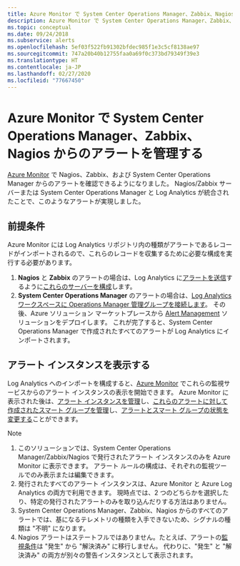 ```yaml
---
title: Azure Monitor で System Center Operations Manager、Zabbix、Nagios からのアラートを管理する
description: Azure Monitor で System Center Operations Manager、Zabbix、Nagios からのアラートを管理する
ms.topic: conceptual
ms.date: 09/24/2018
ms.subservice: alerts
ms.openlocfilehash: 5ef03f522fb91302bfdec985f1e3c5cf8138ae97
ms.sourcegitcommit: 747a20b40b12755faa0a69f0c373bd79349f39e3
ms.translationtype: HT
ms.contentlocale: ja-JP
ms.lasthandoff: 02/27/2020
ms.locfileid: "77667450"
---
```

# <a name="manage-alerts-from-system-center-operations-manager-zabbix-and-nagios-in-azure-monitor"></a>Azure Monitor で System Center Operations Manager、Zabbix、Nagios からのアラートを管理する

[Azure Monitor](https://aka.ms/azure-alerts-overview) で Nagios、Zabbix、および System Center Operations Manager からのアラートを確認できるようになりました。 Nagios/Zabbix サーバーまたは System Center Operations Manager と Log Analytics が統合されたことで、このようなアラートが実現しました。 

## <a name="prerequisites"></a>前提条件
Azure Monitor には Log Analytics リポジトリ内の種類がアラートであるレコードがインポートされるので、これらのレコードを収集するために必要な構成を実行する必要があります。
1. **Nagios** と **Zabbix** のアラートの場合は、Log Analytics に[アラートを送信](https://docs.microsoft.com/azure/azure-monitor/platform/data-sources-alerts-nagios-zabbix?toc=%2Fazure%2Fazure-monitor%2Ftoc.json)するように[これらのサーバーを構成](https://docs.microsoft.com/azure/log-analytics/log-analytics-linux-agents)します。
1. **System Center Operations Manager** のアラートの場合は、[Log Analytics ワークスペースに Operations Manager 管理グループを接続します](https://docs.microsoft.com/azure/log-analytics/log-analytics-om-agents)。 その後、Azure ソリューション マーケットプレースから [Alert Management](https://docs.microsoft.com/azure/azure-monitor/platform/alert-management-solution) ソリューションをデプロイします。 これが完了すると、System Center Operations Manager で作成されたすべてのアラートが Log Analytics にインポートされます。

## <a name="view-your-alert-instances"></a>アラート インスタンスを表示する
Log Analytics へのインポートを構成すると、[Azure Monitor](https://aka.ms/azure-alerts-overview) でこれらの監視サービスからのアラート インスタンスの表示を開始できます。 Azure Monitor に表示された後は、[アラート インスタンスを管理](https://aka.ms/managing-alert-instances)し、[これらのアラートに対して作成されたスマート グループを管理](https://aka.ms/managing-smart-groups)し、[アラートとスマート グループの状態を変更する](https://aka.ms/managing-alert-smart-group-states)ことができます。

> [!NOTE]
>  1. このソリューションでは、System Center Operations Manager/Zabbix/Nagios で発行されたアラート インスタンスのみを Azure Monitor に表示できます。 アラート ルールの構成は、それぞれの監視ツールでのみ表示または編集できます。 
>  1. 発行されたすべてのアラート インスタンスは、Azure Monitor と Azure Log Analytics の両方で利用できます。 現時点では、2 つのどちらかを選択したり、特定の発行されたアラートのみを取り込んだりする方法はありません。
>  1. System Center Operations Manager、Zabbix、Nagios からのすべてのアラートでは、基になるテレメトリの種類を入手できないため、シグナルの種類は "不明" になります。
>  1. Nagios アラートはステートフルではありません。たとえば、アラートの[監視条件](https://aka.ms/azure-alerts-overview)は "発生" から "解決済み" に移行しません。 代わりに、"発生" と "解決済み" の両方が別々の警告インスタンスとして表示されます。 

